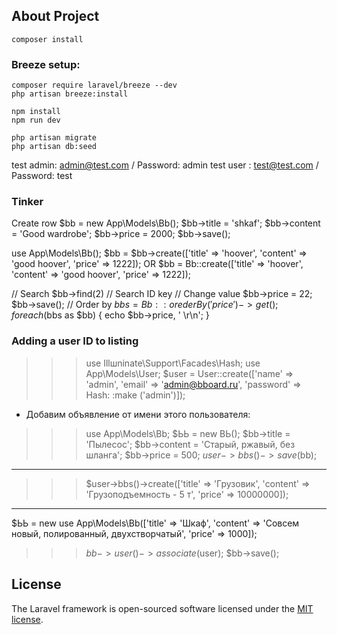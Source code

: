 ## About Project
```
composer install
```
### Breeze setup:
```
composer require laravel/breeze --dev
php artisan breeze:install
```
```
npm install
npm run dev
```
```
php artisan migrate
php artisan db:seed
```

test admin: admin@test.com / Password: admin
test user : test@test.com /  Password: test

### Tinker

Create row 
$bb = new App\Models\Bb();
$bb->title = 'shkaf';
$bb->content = 'Good wardrobe';
$bb->price = 2000;
$bb->save();

use App\Models\Bb();
$bb = $bb->create(['title' => 'hoover', 'content' => 'good hoover', 'price' => 1222]);
OR
$bb = Bb::create(['title' => 'hoover', 'content' => 'good hoover', 'price' => 1222]);

// Search 
$bb->find(2) // Search ID key
// Change value
$bb->price = 22;
$bb->save();
// Order by
$bbs = Bb::orederBy('price')->get();
foreach($bbs as $bb) { echo $bb->price, ' \r\n'; }

### Adding a user ID to listing
>>> use Illшninate\Support\Facades\Hash;
>>> use App\Models\User;
>>> $user = User::create(['name' => 'admin', 'email' => 'admin@bboard.ru', 'password' => Hash: :make ('admin')]);
- Добавим объявление от имени этого пользователя:
>>> use App\Models\Bb;
>>> $ЬЬ = new ВЬ();
>>> $bb->title = 'Пылесос';
>>> $bb->content = 'Старый, ржавый, без шланга';
>>> $bb->price = 500;
>>> $user->bbs()->save($bb);
---
>>> $user->bbs()->create(['title' => 'Грузовик',
'content' => 'Грузоподъемность - 5 т',
'price' => 10000000]);
---
$ЬЬ = new use App\Models\Bb(['title' => 'Шкаф',
'content' => 'Совсем новый, полированный, двухстворчатый',
'price' => 1000]);
>>> $bb->user()->associate($user);
>>> $bb->save();

## License

The Laravel framework is open-sourced software licensed under the [MIT license](https://opensource.org/licenses/MIT).
